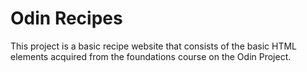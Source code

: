 # Odin Recipes
This project is a basic recipe website that consists of the basic HTML elements acquired from the foundations course on the Odin Project.